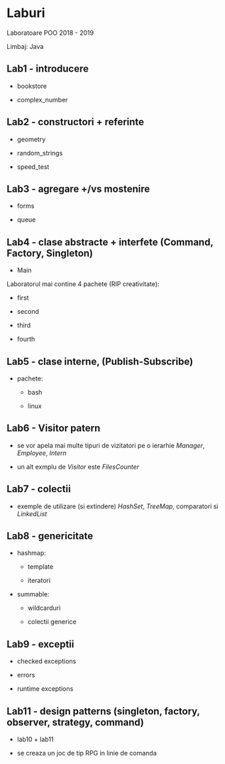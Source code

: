 # Laburi

Laboratoare POO 2018 - 2019

Limbaj: Java

## Lab1 - introducere

- bookstore

- complex_number

## Lab2 - constructori + referinte

- geometry

- random_strings

- speed_test

## Lab3 - agregare +/vs mostenire

- forms

- queue

## Lab4 - clase abstracte + interfete (Command, Factory, Singleton)

- Main

Laboratorul mai contine 4 pachete (RIP creativitate):

- first

- second

- third

- fourth

## Lab5 - clase interne, (Publish-Subscribe)

- pachete:
	- bash

	- linux

## Lab6 - Visitor patern

- se vor apela mai multe tipuri de vizitatori pe o ierarhie *Manager*, *Employee*, *Intern*

- un alt exmplu de *Visitor* este *FilesCounter*

## Lab7 - colectii

- exemple de utilizare (si extindere) *HashSet*, *TreeMap*, comparatori si *LinkedList*

## Lab8 - genericitate

- hashmap:
	- template

	- iteratori

- summable:
	- wildcarduri

	- colectii generice

## Lab9 - exceptii

- checked exceptions

- errors

- runtime exceptions

## Lab11 - design patterns (singleton, factory, observer, strategy, command)

- lab10 + lab11

- se creaza un joc de tip RPG in linie de comanda
